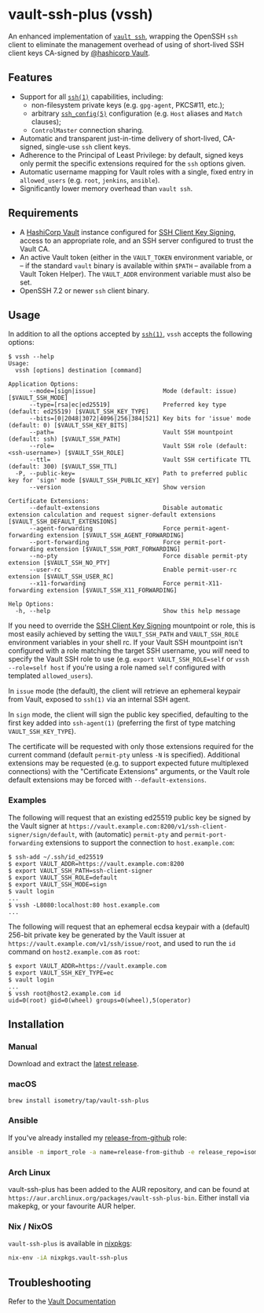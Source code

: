 # vault-ssh-plus (vssh)

An enhanced implementation of [`vault ssh`](https://www.vaultproject.io/docs/commands/ssh), wrapping the OpenSSH `ssh` client to eliminate the management overhead of using of short-lived SSH client keys CA-signed by [@hashicorp Vault](https://www.vaultproject.io/).

## Features

* Support for all [`ssh(1)`](https://man.openbsd.org/ssh.1) capabilities, including:
  * non-filesystem private keys (e.g. `gpg-agent`, PKCS#11, etc.);
  * arbitrary [`ssh_config(5)`](https://man.openbsd.org/ssh_config.5) configuration (e.g. `Host` aliases and `Match` clauses);
  * `ControlMaster` connection sharing.
* Automatic and transparent just-in-time delivery of short-lived, CA-signed, single-use `ssh` client keys.
* Adherence to the Principal of Least Privilege: by default, signed keys only permit the specific extensions required for the `ssh` options given.
* Automatic username mapping for Vault roles with a single, fixed entry in `allowed_users` (e.g. `root`, `jenkins`, `ansible`).
* Significantly lower memory overhead than `vault ssh`.

## Requirements

* A [HashiCorp Vault](https://www.vaultproject.io/) instance configured for [SSH Client Key Signing](https://www.vaultproject.io/docs/secrets/ssh/signed-ssh-certificates.html#client-key-signing), access to an appropriate role, and an SSH server configured to trust the Vault CA.
* An active Vault token (either in the `VAULT_TOKEN` environment variable, or – if the standard `vault` binary is available within `$PATH` – available from a Vault Token Helper). The `VAULT_ADDR` environment variable must also be set.
* OpenSSH 7.2 or newer `ssh` client binary.

## Usage

In addition to all the options accepted by [`ssh(1)`](https://man.openbsd.org/ssh.1), `vssh` accepts the following options:

```console
$ vssh --help
Usage:
  vssh [options] destination [command]

Application Options:
      --mode=[sign|issue]                   Mode (default: issue) [$VAULT_SSH_MODE]
      --type=[rsa|ec|ed25519]               Preferred key type (default: ed25519) [$VAULT_SSH_KEY_TYPE]
      --bits=[0|2048|3072|4096|256|384|521] Key bits for 'issue' mode (default: 0) [$VAULT_SSH_KEY_BITS]
      --path=                               Vault SSH mountpoint (default: ssh) [$VAULT_SSH_PATH]
      --role=                               Vault SSH role (default: <ssh-username>) [$VAULT_SSH_ROLE]
      --ttl=                                Vault SSH certificate TTL (default: 300) [$VAULT_SSH_TTL]
  -P, --public-key=                         Path to preferred public key for 'sign' mode [$VAULT_SSH_PUBLIC_KEY]
      --version                             Show version

Certificate Extensions:
      --default-extensions                  Disable automatic extension calculation and request signer-default extensions [$VAULT_SSH_DEFAULT_EXTENSIONS]
      --agent-forwarding                    Force permit-agent-forwarding extension [$VAULT_SSH_AGENT_FORWARDING]
      --port-forwarding                     Force permit-port-forwarding extension [$VAULT_SSH_PORT_FORWARDING]
      --no-pty                              Force disable permit-pty extension [$VAULT_SSH_NO_PTY]
      --user-rc                             Enable permit-user-rc extension [$VAULT_SSH_USER_RC]
      --x11-forwarding                      Force permit-X11-forwarding extension [$VAULT_SSH_X11_FORWARDING]

Help Options:
  -h, --help                                Show this help message
```

If you need to override the [SSH Client Key Signing](https://www.vaultproject.io/docs/secrets/ssh/signed-ssh-certificates.html#client-key-signing) mountpoint or role, this is most easily achieved by setting the `VAULT_SSH_PATH` and `VAULT_SSH_ROLE` environment variables in your shell rc.
If your Vault SSH mountpoint isn't configured with a role matching the target SSH username, you *will* need to specify the Vault SSH role to use (e.g. `export VAULT_SSH_ROLE=self` or `vssh --role=self host` if you're using a role named `self` configured with templated `allowed_users`).

In `issue` mode (the default), the client will retrieve an ephemeral keypair from Vault, exposed to `ssh(1)` via an internal SSH agent.

In `sign` mode, the client will sign the public key specified, defaulting to the first key added into `ssh-agent(1)` (preferring the first of type matching `VAULT_SSH_KEY_TYPE`).

The certificate will be requested with only those extensions required for the current command (default `permit-pty` unless `-N` is specified). Additional extensions may be requested (e.g. to support expected future multiplexed connections) with the "Certificate Extensions" arguments, or the Vault role default extensions may be forced with `--default-extensions`.

### Examples

The following will request that an existing ed25519 public key be signed by the Vault signer at `https://vault.example.com:8200/v1/ssh-client-signer/sign/default`, with (automatic) `permit-pty` and `permit-port-forwarding` extensions to support the connection to `host.example.com`:

```console
$ ssh-add ~/.ssh/id_ed25519
$ export VAULT_ADDR=https://vault.example.com:8200
$ export VAULT_SSH_PATH=ssh-client-signer
$ export VAULT_SSH_ROLE=default
$ export VAULT_SSH_MODE=sign
$ vault login
...
$ vssh -L8080:localhost:80 host.example.com
...
```

The following will request that an ephemeral ecdsa keypair with a (default) 256-bit private key be generated by the Vault issuer at `https://vault.example.com/v1/ssh/issue/root`, and used to run the `id` command on `host2.example.com` as `root`:

```console
$ export VAULT_ADDR=https://vault.example.com
$ export VAULT_SSH_KEY_TYPE=ec
$ vault login
...
$ vssh root@host2.example.com id
uid=0(root) gid=0(wheel) groups=0(wheel),5(operator)
```

## Installation

### Manual

Download and extract the [latest release](https://github.com/isometry/vault-ssh-plus/releases/latest).

### macOS

```sh
brew install isometry/tap/vault-ssh-plus
```

### Ansible

If you've already installed my [release-from-github](https://github.com/isometry/ansible-role-release-from-github) role:

```sh
ansible -m import_role -a name=release-from-github -e release_repo=isometry/vault-ssh-plus -e release_hashicorp_style=yes localhost
```

### Arch Linux

vault-ssh-plus has been added to the AUR repository, and can be found at `https://aur.archlinux.org/packages/vault-ssh-plus-bin`. 
Either install via makepkg, or your favourite AUR helper.

### Nix / NixOS

`vault-ssh-plus` is available in [nixpkgs](https://github.com/NixOS/nixpkgs):

```sh
nix-env -iA nixpkgs.vault-ssh-plus
```

## Troubleshooting

Refer to the [Vault Documentation](https://www.vaultproject.io/docs/secrets/ssh/signed-ssh-certificates.html#troubleshooting)
